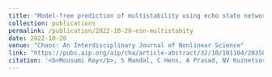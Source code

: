 ```yaml
---
title: "Model-free prediction of multistability using echo state network"
collection: publications
permalink: /publication/2022-10-20-esn-multistabity
date: 2022-10-20
venue: "Chaos: An Interdisciplinary Journal of Nonlinear Science"
link: "https://pubs.aip.org/aip/cha/article-abstract/32/10/101104/2835813/Model-free-prediction-of-multistability-using-echo?"
citation: '<b>Mousumi Roy</b>, S Mandal, C Hens, A Prasad, NV Kuznetsov, Manish Dev Shrimali - Chaos: An Interdisciplinary Journal of Nonlinear Science, 2022'
---
```

